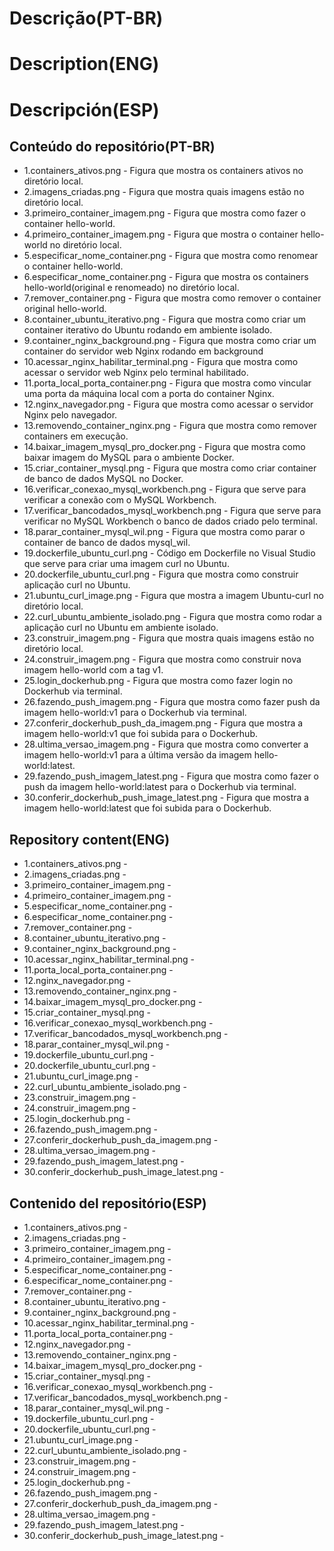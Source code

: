 # Descrição(PT-BR)
# Description(ENG)
# Descripción(ESP)

## Conteúdo do repositório(PT-BR)
+ 1.containers_ativos.png - Figura que mostra os containers ativos no diretório local.  
+ 2.imagens_criadas.png - Figura que mostra quais imagens estão no diretório local.
+ 3.primeiro_container_imagem.png - Figura que mostra como fazer o container hello-world.
+ 4.primeiro_container_imagem.png - Figura que mostra o container hello-world no diretório local.
+ 5.especificar_nome_container.png - Figura que mostra como renomear o container hello-world.
+ 6.especificar_nome_container.png - Figura que mostra os containers hello-world(original e renomeado) no diretório local.
+ 7.remover_container.png - Figura que mostra como remover o container original hello-world.
+ 8.container_ubuntu_iterativo.png - Figura que mostra como criar um container iterativo do Ubuntu rodando em ambiente isolado. 
+ 9.container_nginx_background.png - Figura que mostra como criar um container do servidor web Nginx rodando em background 
+ 10.acessar_nginx_habilitar_terminal.png - Figura que mostra como acessar o servidor web Nginx pelo terminal habilitado.
+ 11.porta_local_porta_container.png - Figura que mostra como vincular uma porta da máquina local com a porta do container Nginx.
+ 12.nginx_navegador.png - Figura que mostra como acessar o servidor Nginx pelo navegador.
+ 13.removendo_container_nginx.png - Figura que mostra como remover containers em execução.
+ 14.baixar_imagem_mysql_pro_docker.png - Figura que mostra como baixar imagem do MySQL para o ambiente Docker.
+ 15.criar_container_mysql.png - Figura que mostra como criar container de banco de dados MySQL no Docker. 
+ 16.verificar_conexao_mysql_workbench.png - Figura que serve para verificar a conexão com o MySQL Workbench.
+ 17.verificar_bancodados_mysql_workbench.png - Figura que serve para verificar no MySQL Workbench o banco de dados criado pelo terminal.
+ 18.parar_container_mysql_wil.png - Figura que mostra como parar o container de banco de dados mysql_wil.
+ 19.dockerfile_ubuntu_curl.png - Código em Dockerfile no Visual Studio que serve para criar uma imagem curl no Ubuntu. 
+ 20.dockerfile_ubuntu_curl.png - Figura que mostra como construir aplicação curl no Ubuntu.
+ 21.ubuntu_curl_image.png - Figura que mostra a imagem Ubuntu-curl no diretório local.
+ 22.curl_ubuntu_ambiente_isolado.png - Figura que mostra como rodar a aplicação curl no Ubuntu em ambiente isolado.
+ 23.construir_imagem.png - Figura que mostra quais imagens estão no diretório local.
+ 24.construir_imagem.png - Figura que mostra como construir nova imagem hello-world com a tag v1.
+ 25.login_dockerhub.png - Figura que mostra como fazer login no Dockerhub via terminal.
+ 26.fazendo_push_imagem.png - Figura que mostra como fazer push da imagem hello-world:v1 para o Dockerhub via terminal.
+ 27.conferir_dockerhub_push_da_imagem.png - Figura que mostra a imagem hello-world:v1 que foi subida para o Dockerhub.
+ 28.ultima_versao_imagem.png - Figura que mostra como converter a imagem hello-world:v1 para a última versão da imagem hello-world:latest.
+ 29.fazendo_push_imagem_latest.png - Figura que mostra como fazer o push da imagem hello-world:latest para o Dockerhub via terminal.
+ 30.conferir_dockerhub_push_image_latest.png - Figura que mostra a imagem hello-world:latest que foi subida para o Dockerhub.

## Repository content(ENG)
+ 1.containers_ativos.png -  
+ 2.imagens_criadas.png - 
+ 3.primeiro_container_imagem.png - 
+ 4.primeiro_container_imagem.png - 
+ 5.especificar_nome_container.png - 
+ 6.especificar_nome_container.png - 
+ 7.remover_container.png - 
+ 8.container_ubuntu_iterativo.png - 
+ 9.container_nginx_background.png - 
+ 10.acessar_nginx_habilitar_terminal.png - 
+ 11.porta_local_porta_container.png - 
+ 12.nginx_navegador.png - 
+ 13.removendo_container_nginx.png -
+ 14.baixar_imagem_mysql_pro_docker.png - 
+ 15.criar_container_mysql.png -  
+ 16.verificar_conexao_mysql_workbench.png - 
+ 17.verificar_bancodados_mysql_workbench.png - 
+ 18.parar_container_mysql_wil.png - 
+ 19.dockerfile_ubuntu_curl.png - 
+ 20.dockerfile_ubuntu_curl.png - 
+ 21.ubuntu_curl_image.png - 
+ 22.curl_ubuntu_ambiente_isolado.png - 
+ 23.construir_imagem.png - 
+ 24.construir_imagem.png - 
+ 25.login_dockerhub.png - 
+ 26.fazendo_push_imagem.png - 
+ 27.conferir_dockerhub_push_da_imagem.png - 
+ 28.ultima_versao_imagem.png - 
+ 29.fazendo_push_imagem_latest.png - 
+ 30.conferir_dockerhub_push_image_latest.png -

## Contenido del repositório(ESP)
+ 1.containers_ativos.png -  
+ 2.imagens_criadas.png - 
+ 3.primeiro_container_imagem.png - 
+ 4.primeiro_container_imagem.png - 
+ 5.especificar_nome_container.png - 
+ 6.especificar_nome_container.png - 
+ 7.remover_container.png - 
+ 8.container_ubuntu_iterativo.png - 
+ 9.container_nginx_background.png - 
+ 10.acessar_nginx_habilitar_terminal.png - 
+ 11.porta_local_porta_container.png - 
+ 12.nginx_navegador.png - 
+ 13.removendo_container_nginx.png -
+ 14.baixar_imagem_mysql_pro_docker.png - 
+ 15.criar_container_mysql.png - 
+ 16.verificar_conexao_mysql_workbench.png - 
+ 17.verificar_bancodados_mysql_workbench.png - 
+ 18.parar_container_mysql_wil.png - 
+ 19.dockerfile_ubuntu_curl.png - 
+ 20.dockerfile_ubuntu_curl.png - 
+ 21.ubuntu_curl_image.png - 
+ 22.curl_ubuntu_ambiente_isolado.png - 
+ 23.construir_imagem.png - 
+ 24.construir_imagem.png - 
+ 25.login_dockerhub.png - 
+ 26.fazendo_push_imagem.png - 
+ 27.conferir_dockerhub_push_da_imagem.png - 
+ 28.ultima_versao_imagem.png - 
+ 29.fazendo_push_imagem_latest.png - 
+ 30.conferir_dockerhub_push_image_latest.png -
